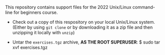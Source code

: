 This repository contains support files for the 2022 Unix/Linux command-line for beginners course.


- Check out a copy of this respository on your local Unix/Linux system. (Either by using `git clone` or by downloading it as a zip file and then unzipping it locally with `unzip`)

- Untar the `exercises.tgz` archive, **AS THE ROOT SUPERUSER**:
    $ sudo tar xvf exercises.tgz



